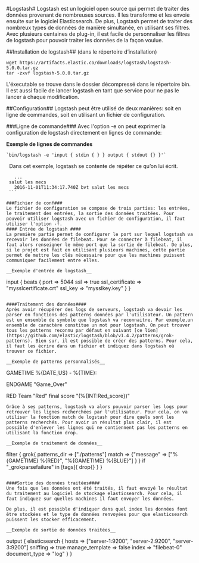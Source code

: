 #Logstash#
Logstash est un logiciel open source qui permet de traiter des données provenant de nombreuses sources. Il les transforme et les envoie ensuite sur le logiciel Elasticsearch. De plus, Logstash permet de traiter des nombreux types de données de manière simultanée, en utilisant ses filtres. Avec plusieurs centaines de plug-in, il est facile de personnaliser les filtres de logstash pour pouvoir traiter les données de la façon voulue.

##Installation de logstash##
(dans le répertoire d’installation)

    wget https://artifacts.elastic.co/downloads/logstash/logstash-5.0.0.tar.gz
    tar -zxvf logstash-5.0.0.tar.gz

L'éxecutable se trouve dans le dossier décompressé dans le répertoire bin. Il est aussi facile de lancer logstash en tant que service pour ne pas le lancer à chaque modification.


##Configuration##
Logstash peut être utilisé de deux manières: soit en ligne de commandes, soit en utilisant un fichier de configuration.

###Ligne de commande###
Avec l'option -e on peut exprimer la configuration de logstash directement en lignes de commande:


__Exemple de lignes de commandes__

    `bin/logstash -e 'input { stdin { } } output { stdout {} }'`
    
   Dans cet exemple, logstash se contente de répéter ce qu’on lui écrit.
   ```
    ...
    salut les mecs
    2016-11-01T11:34:17.740Z bvt salut les mecs
    ```

###Fichier de conf###
Le fichier de configuration se compose de trois parties: les entrées, le traitement des entrées, la sortie des données traitées. Pour pouvoir utiliser logstash avec un fichier de configuration, il faut utiliser l'option -f.
#### Entrée de logstash ####
La première partie permet de configurer le port sur lequel logstash va recevoir les données de filebeat. Pour se connecter à filebeat, il faut alors renseigner le même port que la sortie de filebeat. De plus, si le projet est fait en utilisant plusieurs machines, cette partie permet de mettre les clés nécessaire pour que les machines puissent communiquer facilement entre elles.

__Exemple d'entrée de logstash__
```
input {
    beats {
    port => 5044
    ssl => true
    ssl_certificate => "mysslcertificate.crt"
    ssl_key => "mysslkey.key"
}
}
```

####Traitement des données####
Après avoir récupérer des logs de serveurs, logstash va devoir les parser en fonctions des patterns données par l'utilisateur. Un pattern est un ensemble de symbole que logstash va reconnaitre. Par exemple,un ensemble de caractère constitue un mot pour logstash. On peut trouver tous les patterns reconnu par défaut en suivant [ce lien](https://github.com/elastic/logstash/blob/v1.4.2/patterns/grok-patterns). Bien sur, il est possible de créer des patterns. Pour cela, il faut les écrire dans un fichier et indiquez dans logstash où trouver ce fichier.

__Exemple de patterns personnalisés__ 
```
GAMETIME %{DATE_US} - %{TIME}:

ENDGAME "Game_Over"

RED Team "Red" final score "(%{INT:Red_score})"
```
Grâce à ses patterns, logstash va alors pouvoir parser les logs pour retrouver les lignes recherchées par l'utilisateur. Pour cela, on va utiliser la fonction match de logstash pour dire quels sont les patterns recherchés. Pour avoir un résultat plus clair, il est possible d'enlever les lignes qui ne contiennent pas les patterns en utilisant la fonction drop.

__Exemple de traitement de données__
```
filter {
        grok{
        patterns_dir => ["./patterns"]
        match => {"message" => ["%{GAMETIME} %{RED}", "%{GAMETIME} %{BLUE}"]
        }
}
        if "_grokparsefailure" in [tags]{ drop{} }
}

```

####Sortie des données traitées####
Une fois que les données ont été traités, il faut envoyé le résultat du traitement au logiciel de stockage elasticsearch. Pour cela, il faut indiquez sur quelles machines il faut envoyer les données. 

De plus, il est possible d'indiquer dans quel index les données font être stockées et le type de données renvoyées pour que elasticsearch puissent les stocker efficacement.

__Exemple de sortie de données traitées__
```
output {
    elasticsearch {
        hosts => ["server-1:9200", "server-2:9200", "server-3:9200"]
        sniffing => true
        manage_template => false
        index => "filebeat-0"
        document_type => "log"
    }
}
```

 

   
